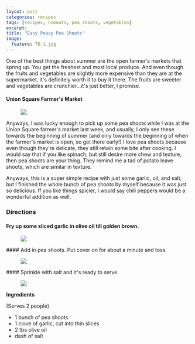 ```yaml
---
layout: post
categories: recipes
tags: [recipes, nomeats, pea shoots, vegetables]
excerpt: 
title: "Easy Peasy Pea Shoots"
image:
  feature: 76-1.jpg
---
```


One of the best things about summer are the open farmer's markets that spring up.  You get the freshest and most local produce.  And even though the fruits and vegetables are slightly more expensive than they are at the supermarket, it's definitely worth it to buy it there.  The fruits are sweeter and vegetables are crunchier...it's just better, I promise.

#### Union Square Farmer's Market
<figure> <img src='/images/76-5.jpg'> </figure>

Anyways, I was lucky enough to pick up some pea shoots while I was at the Union Square farmer's market last week, and usually, I only see these towards the beginning of summer (and only towards the beginning of when the farmer's market is open, so get there early!)  I love pea shoots because even though they're delicate, they still retain some bite after cooking.  I would say that if you like spinach, but still desire more chew and texture, then pea shoots are your thing.  They remind me a tad of potato leave shoots, which are similar in texture. 

Anyways, this is a super simple recipe with just some garlic, oil, and salt, but I finished the whole bunch of pea shoots by myself because it was just so delicious.  If you like things spicier, I would say chili peppers would be a wonderful addition as well.

### Directions

#### Fry up some sliced garlic in olive oil till golden brown.
<figure> <img src='/images/76-2.jpg'> </figure>
#### Add in pea shoots.  Put cover on for about a minute and toss.
<figure> <img src='/images/76-3.jpg'> </figure>
#### Sprinkle with salt and it's ready to serve.
<figure> <img src='/images/76-4.jpg'> </figure>




<section class='recipe'>
<p><strong>Ingredients</strong></p>

<p>(Serves 2 people)</p>

<ul><li>1 bunch of pea shoots</li><li>1 clove of garlic, cut into thin slices</li><li>2 tbs olive oil</li><li>dash of salt</li></ul></section>